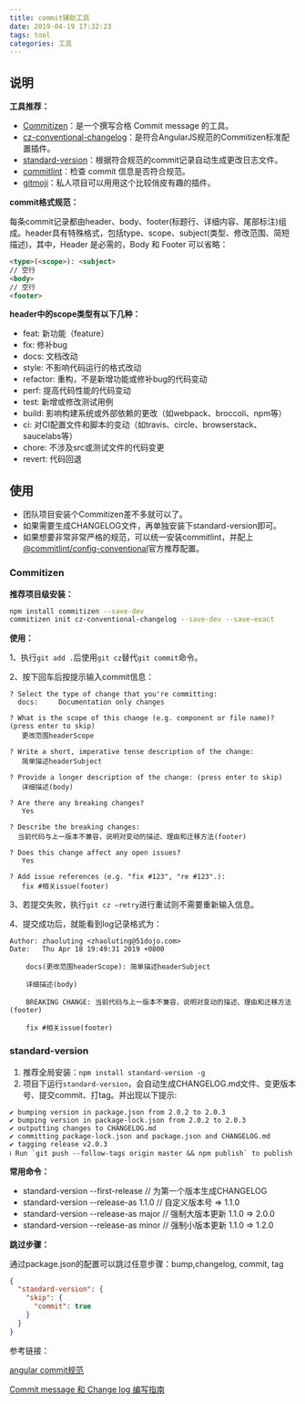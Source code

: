 ```yaml
---
title: commit辅助工具
date: 2019-04-19 17:32:23
tags: tool
categories: 工具
---
```


## 说明

**工具推荐：**

- [Commitizen](https://github.com/commitizen/cz-cli)：是一个撰写合格 Commit message 的工具。
- [cz-conventional-changelog](https://github.com/commitizen/cz-conventional-changelog)：是符合AngularJS规范的Commitizen标准配置插件。
- [standard-version](https://github.com/conventional-changelog/standard-version)：根据符合规范的commit记录自动生成更改日志文件。
- [commitlint](https://github.com/conventional-changelog/commitlint)：检查 commit 信息是否符合规范。
- [gitmoji](https://github.com/carloscuesta/gitmoji)：私人项目可以用用这个比较俏皮有趣的插件。

<!--more-->

**commit格式规范：**

每条commit记录都由header、body、footer(标题行、详细内容、尾部标注)组成。header具有特殊格式，包括type、scope、subject(类型、修改范围、简短描述)，其中，Header 是必需的，Body 和 Footer 可以省略：

```html
<type>(<scope>): <subject>
// 空行
<body>
// 空行
<footer>
```

**header中的scope类型有以下几种：**

- feat: 新功能（feature）
- fix: 修补bug 
- docs: 文档改动
- style: 不影响代码运行的格式改动
- refactor: 重构，不是新增功能或修补bug的代码变动
- perf: 提高代码性能的代码变动
- test: 新增或修改测试用例
- build: 影响构建系统或外部依赖的更改（如webpack、broccoli、npm等）
- ci: 对CI配置文件和脚本的变动（如travis、circle、browserstack、saucelabs等）
- chore: 不涉及src或测试文件的代码变更 
- revert: 代码回退



## 使用

- 团队项目安装个Commitizen差不多就可以了。
- 如果需要生成CHANGELOG文件，再单独安装下standard-version即可。
- 如果想要非常非常严格的规范，可以统一安装commitlint，并配上[@commitlint/config-conventional](https://github.com/conventional-changelog/commitlint/blob/master/@commitlint/config-conventional)官方推荐配置。

### Commitizen

**推荐项目级安装：**

```bash
npm install commitizen --save-dev
commitizen init cz-conventional-changelog --save-dev --save-exact
```

**使用：**

1、执行`git add .`后使用`git cz`替代`git commit`命令。

2、按下回车后按提示输入commit信息：

```
? Select the type of change that you're committing:
  docs:     Documentation only changes

? What is the scope of this change (e.g. component or file name)? (press enter to skip)
   更改范围headerScope

? Write a short, imperative tense description of the change:
   简单描述headerSubject

? Provide a longer description of the change: (press enter to skip)
   详细描述(body)

? Are there any breaking changes?
   Yes

? Describe the breaking changes:
  当前代码与上一版本不兼容，说明对变动的描述、理由和迁移方法(footer)

? Does this change affect any open issues?
   Yes

? Add issue references (e.g. "fix #123", "re #123".):
   fix #相关issue(footer)
```

3、若提交失败，执行`git cz —retry`进行重试则不需要重新输入信息。

4、提交成功后，就能看到log记录格式为：

```
Author: zhaoluting <zhaoluting@51dojo.com>
Date:   Thu Apr 18 19:49:31 2019 +0800

    docs(更改范围headerScope): 简单描述headerSubject
    
    详细描述(body)
    
    BREAKING CHANGE: 当前代码与上一版本不兼容，说明对变动的描述、理由和迁移方法(footer)
    
    fix #相关issue(footer)
```



### standard-version

1. 推荐全局安装：`npm install standard-version -g`
2. 项目下运行`standard-version`，会自动生成CHANGELOG.md文件、变更版本号、提交commit、打tag。并出现以下提示:

```
✔ bumping version in package.json from 2.0.2 to 2.0.3
✔ bumping version in package-lock.json from 2.0.2 to 2.0.3
✔ outputting changes to CHANGELOG.md
✔ committing package-lock.json and package.json and CHANGELOG.md
✔ tagging release v2.0.3
ℹ Run `git push --follow-tags origin master && npm publish` to publish
```



**常用命令：**

- standard-version --first-release // 为第一个版本生成CHANGELOG
- standard-version --release-as 1.1.0  // 自定义版本号 => 1.1.0 
- standard-version --release-as major // 强制大版本更新 1.1.0 => 2.0.0
- standard-version --release-as minor // 强制小版本更新 1.1.0 => 1.2.0



**跳过步骤：**

通过package.json的配置可以跳过任意步骤：bump,changelog, commit, tag

```json
{
  "standard-version": {
    "skip": {
      "commit": true
    }
  }
}
```



参考链接：

[angular commit规范](https://github.com/angular/angular.js/blob/master/DEVELOPERS.md#-git-commit-guidelines)

[Commit message 和 Change log 编写指南](<http://www.ruanyifeng.com/blog/2016/01/commit_message_change_log.html>)


